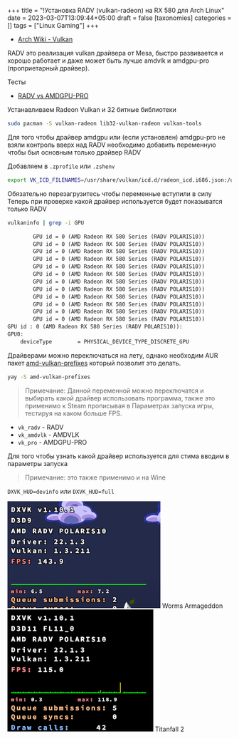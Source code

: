 +++
title = "!Установка RADV (vulkan-radeon) на RX 580 для Arch Linux"
date = 2023-03-07T13:09:44+05:00
draft = false
[taxonomies]
categories = []
tags = ["Linux Gaming"]
+++

- [Arch Wiki - Vulkan](https://wiki.archlinux.org/title/Vulkan#Verification)

RADV это реализация vulkan драйвера от Mesa, быстро развивается и хорошо работает и даже может быть лучше amdvlk и amdgpu-pro (проприетарный драйвер).

Тесты

- [RADV vs AMDGPU-PRO](https://www.youtube.com/watch?v=m2IRBAx6JHM)

Устанавливаем Radeon Vulkan и 32 битные библиотеки

```sh
sudo pacman -S vulkan-radeon lib32-vulkan-radeon vulkan-tools
```

Для того чтобы драйвер amdgpu или (если установлен) amdgpu-pro не взяли контроль вверх над RADV необходимо добавить переменную чтобы был основным только драйвер RADV

Добавляем в `.zprofile` или `.zshenv`

```sh
export VK_ICD_FILENAMES=/usr/share/vulkan/icd.d/radeon_icd.i686.json:/usr/share/vulkan/icd.d/radeon_icd.x86_64.json
```

Обязательно перезагрузитесь чтобы переменные вступили в силу
Теперь при проверке какой драйвер используется будет показыватся только RADV

```sh
vulkaninfo | grep -i GPU
```

```txt
		GPU id = 0 (AMD Radeon RX 580 Series (RADV POLARIS10))
		GPU id = 0 (AMD Radeon RX 580 Series (RADV POLARIS10))
		GPU id = 0 (AMD Radeon RX 580 Series (RADV POLARIS10))
		GPU id = 0 (AMD Radeon RX 580 Series (RADV POLARIS10))
		GPU id = 0 (AMD Radeon RX 580 Series (RADV POLARIS10))
		GPU id = 0 (AMD Radeon RX 580 Series (RADV POLARIS10))
		GPU id = 0 (AMD Radeon RX 580 Series (RADV POLARIS10))
		GPU id = 0 (AMD Radeon RX 580 Series (RADV POLARIS10))
		GPU id = 0 (AMD Radeon RX 580 Series (RADV POLARIS10))
		GPU id = 0 (AMD Radeon RX 580 Series (RADV POLARIS10))
		GPU id = 0 (AMD Radeon RX 580 Series (RADV POLARIS10))
		GPU id = 0 (AMD Radeon RX 580 Series (RADV POLARIS10))
GPU id : 0 (AMD Radeon RX 580 Series (RADV POLARIS10)):
GPU0:
	deviceType        = PHYSICAL_DEVICE_TYPE_DISCRETE_GPU
```

Драйверами можно переключаться на лету, однако необходим AUR пакет [amd-vulkan-prefixes](https://aur.archlinux.org/packages/amd-vulkan-prefixes) который позволит это делать.

```sh
yay -S amd-vulkan-prefixes
```

> Примечание:
> Данной переменной можно переключатся и выбирать какой драйвер использовать программа, также это применимо к Steam прописывая в Параметрах запуска игры, тестируя на каком больше FPS.

- `vk_radv` - RADV
- `vk_amdvlk` - AMDVLK
- `vk_pro` - AMDGPU-PRO

Для того чтобы узнать какой драйвер используется для стима вводим в параметры запуска

> Примечание: это также применимо и на Wine

`DXVK_HUD=devinfo` или `DXVK_HUD=full`

![](/images/vulkan-radeon-mesa-implementation/1658667393.png) Worms Armageddon
![](/images/vulkan-radeon-mesa-implementation/1658744109.png) Titanfall 2
